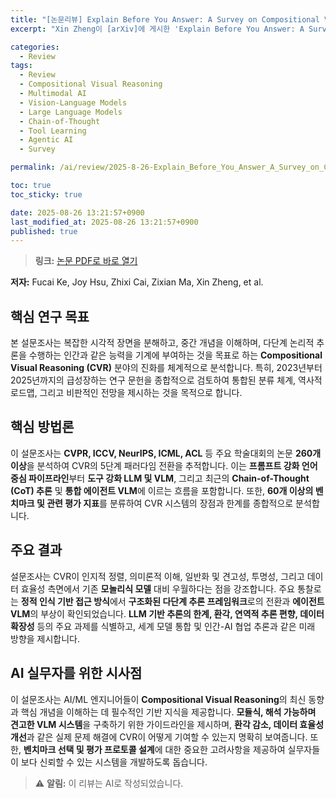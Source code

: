 ```yaml
---
title: "[논문리뷰] Explain Before You Answer: A Survey on Compositional Visual Reasoning"
excerpt: "Xin Zheng이 [arXiv]에 게시한 'Explain Before You Answer: A Survey on Compositional Visual Reasoning' 논문에 대한 자세한 리뷰입니다."

categories:
  - Review
tags:
  - Review
  - Compositional Visual Reasoning
  - Multimodal AI
  - Vision-Language Models
  - Large Language Models
  - Chain-of-Thought
  - Tool Learning
  - Agentic AI
  - Survey

permalink: /ai/review/2025-8-26-Explain_Before_You_Answer_A_Survey_on_Compositional_Visual_Reasoning/

toc: true
toc_sticky: true

date: 2025-08-26 13:21:57+0900
last_modified_at: 2025-08-26 13:21:57+0900
published: true
---
```

> **링크:** [논문 PDF로 바로 열기](https://arxiv.org/abs/2508.17298)

**저자:** Fucai Ke, Joy Hsu, Zhixi Cai, Zixian Ma, Xin Zheng, et al.



## 핵심 연구 목표
본 설문조사는 복잡한 시각적 장면을 분해하고, 중간 개념을 이해하며, 다단계 논리적 추론을 수행하는 인간과 같은 능력을 기계에 부여하는 것을 목표로 하는 **Compositional Visual Reasoning (CVR)** 분야의 진화를 체계적으로 분석합니다. 특히, 2023년부터 2025년까지의 급성장하는 연구 문헌을 종합적으로 검토하여 통합된 분류 체계, 역사적 로드맵, 그리고 비판적인 전망을 제시하는 것을 목적으로 합니다.

## 핵심 방법론
이 설문조사는 **CVPR, ICCV, NeurIPS, ICML, ACL** 등 주요 학술대회의 논문 **260개 이상**을 분석하여 CVR의 5단계 패러다임 전환을 추적합니다. 이는 **프롬프트 강화 언어 중심 파이프라인**부터 **도구 강화 LLM 및 VLM**, 그리고 최근의 **Chain-of-Thought (CoT) 추론** 및 **통합 에이전트 VLM**에 이르는 흐름을 포함합니다. 또한, **60개 이상의 벤치마크 및 관련 평가 지표**를 분류하여 CVR 시스템의 장점과 한계를 종합적으로 분석합니다.

## 주요 결과
설문조사는 CVR이 인지적 정렬, 의미론적 이해, 일반화 및 견고성, 투명성, 그리고 데이터 효율성 측면에서 기존 **모놀리식 모델** 대비 우월하다는 점을 강조합니다. 주요 통찰로는 **정적 인식 기반 접근 방식**에서 **구조화된 다단계 추론 프레임워크**로의 전환과 **에이전트 VLM**의 부상이 확인되었습니다. **LLM 기반 추론의 한계, 환각, 연역적 추론 편향, 데이터 확장성** 등의 주요 과제를 식별하고, 세계 모델 통합 및 인간-AI 협업 추론과 같은 미래 방향을 제시합니다.

## AI 실무자를 위한 시사점
이 설문조사는 AI/ML 엔지니어들이 **Compositional Visual Reasoning**의 최신 동향과 핵심 개념을 이해하는 데 필수적인 기반 지식을 제공합니다. **모듈식, 해석 가능하며 견고한 VLM 시스템**을 구축하기 위한 가이드라인을 제시하며, **환각 감소, 데이터 효율성 개선**과 같은 실제 문제 해결에 CVR이 어떻게 기여할 수 있는지 명확히 보여줍니다. 또한, **벤치마크 선택 및 평가 프로토콜 설계**에 대한 중요한 고려사항을 제공하여 실무자들이 보다 신뢰할 수 있는 시스템을 개발하도록 돕습니다.

> ⚠️ **알림:** 이 리뷰는 AI로 작성되었습니다.